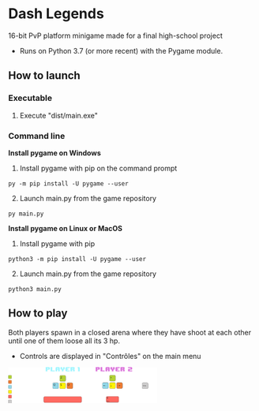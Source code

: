 # Dash Legends

16-bit PvP platform minigame made for a final high-school project

- Runs on Python 3.7 (or more recent) with the Pygame module.

## How to launch

### Executable

1. Execute "dist/main.exe"

### Command line

**Install pygame on Windows**

1. Install pygame with pip on the command prompt
```
py -m pip install -U pygame --user
```
2. Launch main.py from the game repository
```
py main.py
```

**Install pygame on Linux or MacOS**

1. Install pygame with pip
```
python3 -m pip install -U pygame --user
```
2. Launch main.py from the game repository
```
python3 main.py
```

## How to play
Both players spawn in a closed arena where they have shoot at each other until one of them loose all its 3 hp.

- Controls are displayed in "Contrôles" on the main menu
<img alt="Controles" src="dist/assets/Miscellaneous/Option/controls.png" width="60%">
